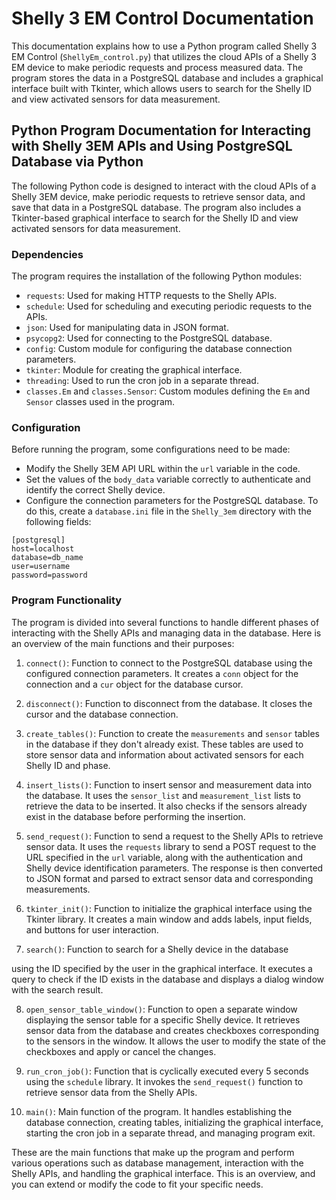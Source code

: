 # Shelly 3 EM Control Documentation

This documentation explains how to use a Python program called Shelly 3 EM Control (`ShellyEm_control.py`) that utilizes the cloud APIs of a Shelly 3 EM device to make periodic requests and process measured data. The program stores the data in a PostgreSQL database and includes a graphical interface built with Tkinter, which allows users to search for the Shelly ID and view activated sensors for data measurement.

## Python Program Documentation for Interacting with Shelly 3EM APIs and Using PostgreSQL Database via Python

The following Python code is designed to interact with the cloud APIs of a Shelly 3EM device, make periodic requests to retrieve sensor data, and save that data in a PostgreSQL database. The program also includes a Tkinter-based graphical interface to search for the Shelly ID and view activated sensors for data measurement.

### Dependencies
The program requires the installation of the following Python modules:
- `requests`: Used for making HTTP requests to the Shelly APIs.
- `schedule`: Used for scheduling and executing periodic requests to the APIs.
- `json`: Used for manipulating data in JSON format.
- `psycopg2`: Used for connecting to the PostgreSQL database.
- `config`: Custom module for configuring the database connection parameters.
- `tkinter`: Module for creating the graphical interface.
- `threading`: Used to run the cron job in a separate thread.
- `classes.Em` and `classes.Sensor`: Custom modules defining the `Em` and `Sensor` classes used in the program.

### Configuration
Before running the program, some configurations need to be made:
- Modify the Shelly 3EM API URL within the `url` variable in the code.
- Set the values of the `body_data` variable correctly to authenticate and identify the correct Shelly device.
- Configure the connection parameters for the PostgreSQL database. To do this, create a `database.ini` file in the `Shelly_3em` directory with the following fields:
```
[postgresql]
host=localhost
database=db_name
user=username
password=password
```

### Program Functionality
The program is divided into several functions to handle different phases of interacting with the Shelly APIs and managing data in the database. Here is an overview of the main functions and their purposes:

1. `connect()`: Function to connect to the PostgreSQL database using the configured connection parameters. It creates a `conn` object for the connection and a `cur` object for the database cursor.
2. `disconnect()`: Function to disconnect from the database. It closes the cursor and the database connection.
3. `create_tables()`: Function to create the `measurements` and `sensor` tables in the database if they don't already exist. These tables are used to store sensor data and information about activated sensors for each Shelly ID and phase.
4. `insert_lists()`: Function to insert sensor and measurement data into the database. It uses the `sensor_list` and `measurement_list` lists to retrieve the data to be inserted. It also checks if the sensors already exist in the database before performing the insertion.
5. `send_request()`: Function to send a request to the Shelly APIs to retrieve sensor data. It uses the `requests` library to send a POST request to the URL specified in the `url` variable, along with the authentication and Shelly device identification parameters. The response is then converted to JSON format and parsed to extract sensor data and corresponding measurements.

6. `tkinter_init()`: Function to initialize the graphical interface using the Tkinter library. It creates a main window and adds labels, input fields, and buttons for user interaction.

7. `search()`: Function to search for a Shelly device in the database

 using the ID specified by the user in the graphical interface. It executes a query to check if the ID exists in the database and displays a dialog window with the search result.

8. `open_sensor_table_window()`: Function to open a separate window displaying the sensor table for a specific Shelly device. It retrieves sensor data from the database and creates checkboxes corresponding to the sensors in the window. It allows the user to modify the state of the checkboxes and apply or cancel the changes.

9. `run_cron_job()`: Function that is cyclically executed every 5 seconds using the `schedule` library. It invokes the `send_request()` function to retrieve sensor data from the Shelly APIs.

10. `main()`: Main function of the program. It handles establishing the database connection, creating tables, initializing the graphical interface, starting the cron job in a separate thread, and managing program exit.

These are the main functions that make up the program and perform various operations such as database management, interaction with the Shelly APIs, and handling the graphical interface. This is an overview, and you can extend or modify the code to fit your specific needs.
